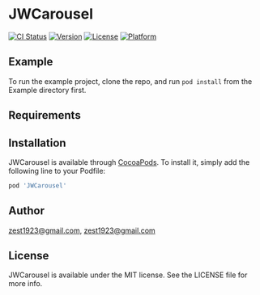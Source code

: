 # JWCarousel

[![CI Status](https://img.shields.io/travis/zest1923@gmail.com/JWCarousel.svg?style=flat)](https://travis-ci.org/zest1923@gmail.com/JWCarousel)
[![Version](https://img.shields.io/cocoapods/v/JWCarousel.svg?style=flat)](https://cocoapods.org/pods/JWCarousel)
[![License](https://img.shields.io/cocoapods/l/JWCarousel.svg?style=flat)](https://cocoapods.org/pods/JWCarousel)
[![Platform](https://img.shields.io/cocoapods/p/JWCarousel.svg?style=flat)](https://cocoapods.org/pods/JWCarousel)

## Example

To run the example project, clone the repo, and run `pod install` from the Example directory first.

## Requirements

## Installation

JWCarousel is available through [CocoaPods](https://cocoapods.org). To install
it, simply add the following line to your Podfile:

```ruby
pod 'JWCarousel'
```

## Author

zest1923@gmail.com, zest1923@gmail.com

## License

JWCarousel is available under the MIT license. See the LICENSE file for more info.
